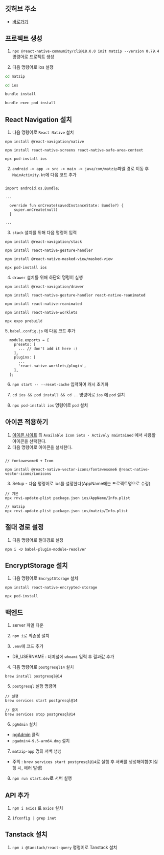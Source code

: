 ## 깃허브 주소

- [바로가기](https://github.com/InKyoJeong/Matzip/blob/class/3-6/matzip/src/components/InputField.tsx)

## 프로젝트 생성

1. `npx @react-native-community/cli@18.0.0 init matzip --version 0.79.4` 명령어로 프로젝트 생성

2. 다음 명령어로 ios 설정

```bash
cd matzip

cd ios

bundle install

bundle exec pod install
```

## React Navigation 설치

1. 다음 명령어로 `React Native` 설치

```
npm install @react-navigation/native

npm install react-native-screens react-native-safe-area-context

npx pod-install ios
```

2. `android -> app -> src -> main -> java/com/matzip`파일 경로 이동 후 `MainActivity.kt`에 다음 코드 추가

```

import android.os.Bundle;

...

  override fun onCreate(savedInstanceState: Bundle?) {
    super.onCreate(null)
  }

...

```

3. `stack` 설치를 위해 다음 명령어 입력

```
npm install @react-navigation/stack

npm install react-native-gesture-handler

npm install @react-native-masked-view/masked-view

npx pod-install ios
```

4. `drawer` 설치를 위해 하단의 명령어 실행

```
npm install @react-navigation/drawer

npm install react-native-gesture-handler react-native-reanimated

npm install react-native-reanimated

npm install react-native-worklets

npx expo prebuild
```

5, `babel.config.js` 에 다음 코드 추가

```
  module.exports = {
    presets: [
      ... // don't add it here :)
    ],
    plugins: [
      ...
      'react-native-worklets/plugin',
    ],
  };
```

6. `npm start -- --reset-cache` 입력하여 캐시 초기화

7. `cd ios && pod install && cd ..` 명령어로 `ios` 에 `pod` 설치

8. `npx pod-install ios` 명령어로 `pod` 설치

## 아이콘 적용하기

1. [아이콘 사이트](https://github.com/oblador/react-native-vector-icons?tab=readme-ov-file) 의 `Available Icon Sets - Actively maintained` 에서 사용할 아이콘을 선택한다.
2. 다음 명령어로 아이콘을 설치한다.

```

// fontawesome6 + Icon

npm install @react-native-vector-icons/fontawesome6 @react-native-vector-icons/ionicons
```

3. Setup - 다음 명령어로 ios를 설정한다(AppName에는 프로젝트명으로 수정)

```
// 기본
npx rnvi-update-plist package.json ios/AppName/Info.plist

// matzip
npx rnvi-update-plist package.json ios/matzip/Info.plist
```

## 절대 경로 설정

1. 다음 명령어로 절대경로 설정

```
npm i -D babel-plugin-module-resolver
```

## EncryptStorage 설치

1. 다음 명령어로 `EncryptStorage` 설치

```
npm install react-native-encrypted-storage

npx pod-install
```

## 백엔드

1. server 파일 다운

2. `npm i`로 의존성 설치
3. `.env`에 코드 추가

- DB_USERNAME : 터미널에 `whoami` 입력 후 결과값 추가

4. 다음 명령어로 `postgresql14` 설치

```
brew install postgresql@14
```

5. `postgresql` 실행 명령어

```
// 실행
brew services start postgresql@14

// 중지
brew services stop postgresql@14
```

6. `pgAdmin` 설치

- [pgAdmin](https://www.postgresql.org/ftp/pgadmin/pgadmin4/v9.5/macos/) 클릭
- `pgadmin4-9.5-arm64.dmg` 설치

7. `matzip-app` 명의 서버 생성

- 주의 : `brew services start postgresql@14`로 실행 후 서버를 생성해야함(미실행 시, 에러 발생)

8. `npm run start:dev`로 서버 실행

## API 추가

1. `npm i axios` 로 `axios` 설치

2. `ifconfig | grep inet`

## Tanstack 설치

1. `npm i @tanstack/react-query` 명령어로 Tanstack 설치
